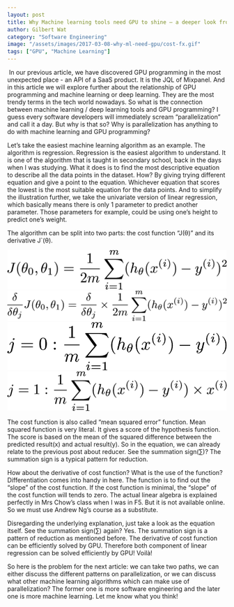 ```yaml
---
layout: post
title: Why Machine learning tools need GPU to shine — a deeper look from software perspective
author: Gilbert Wat
category: "Software Engineering"
image: "/assets/images/2017-03-08-why-ml-need-gpu/cost-fx.gif"
tags: ["GPU", "Machine Learning"] 
---
```

 In our previous article, we have discovered GPU programming in the most unexpected place - an API of a SaaS product. It is the JQL of Mixpanel. And in this article we will explore further about the relationship of GPU programming and machine learning or deep learning. They are the most trendy terms in the tech world nowadays. So what is the connection between machine learning / deep learning tools and GPU programming? I guess every software developers will immediately scream “parallelization” and call it a day. But why is that so? Why is parallelization has anything to do with machine learning and GPU programming?

Let’s take the easiest machine learning algorithm as an example. The algorithm is regression. Regression is the easiest algorithm to understand. It is one of the algorithm that is taught in secondary school, back in the days when I was studying. What it does is to find the most descriptive equation to describe all the data points in the dataset. How? By giving trying different equation and give a point to the equation. Whichever equation that scores the lowest is the most suitable equation for the data points. And to simplify the illustration further, we take the univariate version of linear regression, which basically means there is only 1 parameter to predict another parameter. Those parameters for example, could be using one’s height to predict one’s weight. 

The algorithm can be split into two parts: the cost function “J(&theta;)” and its derivative J`(&theta;).

<img class="center" src="/assets/images/2017-03-08-why-ml-need-gpu/cost-fx.gif"/>
<img class="center" src="/assets/images/2017-03-08-why-ml-need-gpu/d-cost-fx.gif"/>
<img class="center" src="/assets/images/2017-03-08-why-ml-need-gpu/d-cost-fx-j0.gif"/>
<img class="center" src="/assets/images/2017-03-08-why-ml-need-gpu/d-cost-fx-j1.gif"/>

The cost function is also called “mean squared error” function. Mean squared function is very literal. It gives a score of the hypothesis function. The score is based on the mean of the squared difference between the predicted result(x) and actual result(y). So in the equation, we can already relate to the previous post about reducer. See the summation sign(&sum;)? The summation sign is a typical pattern for reduction.

How about the derivative of cost function? What is the use of the function? Differentiation comes into handy in here. The function is to find out the “slope” of the cost function. If the cost function is minimal, the “slope” of the cost function will tends to zero. The actual linear algebra is explained perfectly in Mrs Chow’s class when I was in F5. But it is not available online. So we must use Andrew Ng’s course as a substitute.

Disregarding the underlying explanation, just take a look as the equation itself. See the summation sign(∑) again? Yes. The summation sign is a pattern of reduction as mentioned before. The derivative of cost function can be efficiently solved by GPU. Therefore both component of linear regression can be solved efficiently by GPU! Voilà!

So here is the problem for the next article: we can take two paths, we can either discuss the different patterns on parallelization, or we can discuss what other machine learning algorithms which can make use of parallelization? The former one is more software engineering and the later one is more machine learning. Let me know what you think!